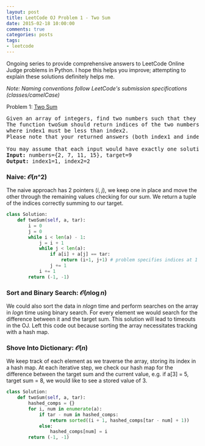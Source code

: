 ```yaml
---
layout: post
title: LeetCode OJ Problem 1 - Two Sum
date: 2015-02-18 10:00:00
comments: true
categories: posts
tags:
- leetcode
---
```

Ongoing series to provide comprehensive answers to LeetCode Online Judge problems in Python.
I hope this helps you improve; attempting to explain these solutions definitely helps me.

*Note\: Naming conventions follow LeetCode's submission specifications (classes/camelCase)*

Problem 1: [Two Sum](https://oj.leetcode.com/problems/two-sum/) 

<pre class=code>
Given an array of integers, find two numbers such that they add up to a specific target number.
The function twoSum should return indices of the two numbers such that they add up to the target,
where index1 must be less than index2.
Please note that your returned answers (both index1 and index2) are not zero-based.

You may assume that each input would have exactly one solution.
<b>Input:</b> numbers={2, 7, 11, 15}, target=9
<b>Output:</b> index1=1, index2=2
</pre>


### Naive: $\mathcal{O}(n\^2)$ 

The naive approach has 2 pointers ($i$, $j$), we keep one in place and move the other through the remaining values checking for our sum. We return a tuple of the indices correctly summing to our target. 

```python
class Solution:
    def twoSum(self, a, tar):
        i = 0 
        j = 0 
        while i < len(a) - 1:
            j = i + 1 
            while j < len(a):
                if a[i] + a[j] == tar:
                    return (i+1, j+1) # problem specifies indices at 1
                j += 1 
            i += 1 
        return (-1, -1) 
```

### Sort and Binary Search: $\mathcal{O}(n\log n)$ 

We could also sort the data in *nlogn* time and perform searches on the array in *logn* time using binary search. For every element we would search for the difference between it and the target sum. This solution will lead to timeouts in the OJ. Left this code out because sorting the array necessitates tracking with a hash map. 

### Shove Into Dictionary: $\mathcal{O}(n)$ 

We keep track of each element as we traverse the array, storing its index in a hash map. At each iterative step, we check our hash map for the difference between the target sum and the current value, e.g. if a[3] = 5, target sum = 8, we would like to see a stored value of 3.

```python
class Solution:
    def twoSum(self, a, tar):
        hashed_comps = {}
        for i, num in enumerate(a):
            if tar - num in hashed_comps:
                return sorted((i + 1, hashed_comps[tar - num] + 1))
            else:
                hashed_comps[num] = i
        return (-1, -1)
```
